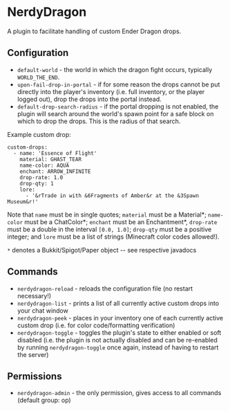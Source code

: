 # NerdyDragon

A plugin to facilitate handling of custom Ender Dragon drops.

## Configuration

* `default-world` - the world in which the dragon fight occurs, typically `WORLD_THE_END`.
* `upon-fail-drop-in-portal` - if for some reason the drops cannot be put directly into the player's inventory (i.e. full inventory, or the player logged out), drop the drops into the portal instead.
* `default-drop-search-radius` - if the portal dropping is not enabled, the plugin will search around the world's spawn point for a safe block on which to drop the drops. This is the radius of that search.

Example custom drop:

```
custom-drops:
  - name: 'Essence of Flight'
    material: GHAST_TEAR
    name-color: AQUA
    enchant: ARROW_INFINITE
    drop-rate: 1.0
    drop-qty: 1
    lore:
      - '&rTrade in with &6Fragments of Amber&r at the &3Spawn Museum&r!'
```

Note that `name` must be in single quotes; `material` must be a Material*; `name-color` must be a ChatColor*; `enchant` must be an Enchantment*, `drop-rate` must be a double in the interval `[0.0, 1.0]`; `drop-qty` must be a positive integer; and `lore` must be a list of strings (Minecraft color codes allowed!).

`*` denotes a Bukkit/Spigot/Paper object -- see respective javadocs

## Commands

* `nerdydragon-reload` - reloads the configuration file (no restart necessary!)
* `nerdydragon-list` - prints a list of all currently active custom drops into your chat window
* `nerdydragon-peek` - places in your inventory one of each currently active custom drop (i.e. for color code/formatting verification)
* `nerdydragon-toggle` - toggles the plugin's state to either enabled or soft disabled (i.e. the plugin is not actually disabled and can be re-enabled by running `nerdydragon-toggle` once again, instead of having to restart the server)

## Permissions

* `nerdydragon-admin` - the only permission, gives access to all commands (default group: op)
